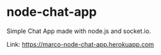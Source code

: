 # node-chat-app

Simple Chat App made with node.js and socket.io.

Link: https://marco-node-chat-app.herokuapp.com
